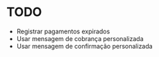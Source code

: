 # TODO

- Registrar pagamentos expirados
- Usar mensagem de cobrança personalizada
- Usar mensagem de confirmação personalizada
